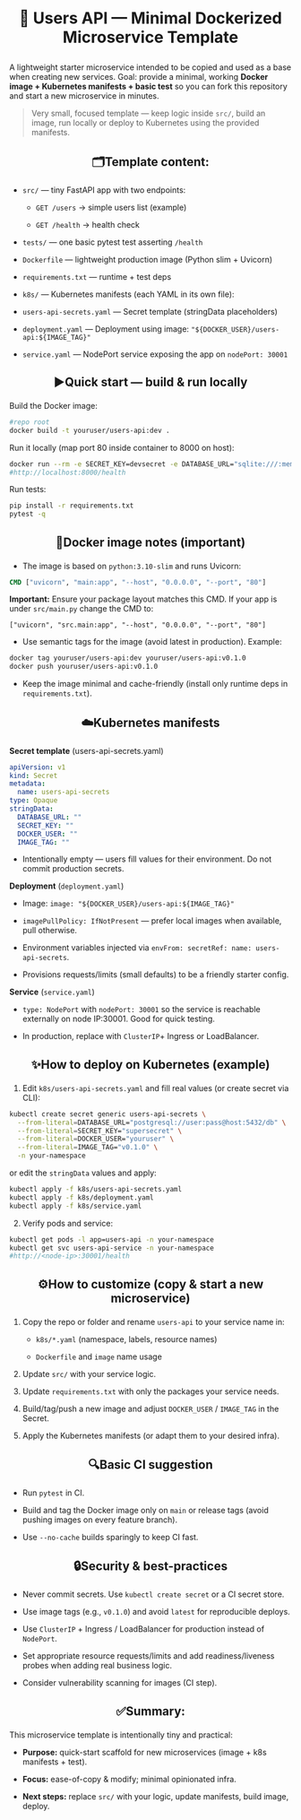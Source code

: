 <h1 align ="center">

🐳 Users API — Minimal Dockerized Microservice Template

</h1>

A lightweight starter microservice intended to be copied and used as a base when creating new services.
Goal: provide a minimal, working **Docker image + Kubernetes manifests + basic test** so you can fork this repository and start a new microservice in minutes.

> Very small, focused template — keep logic inside `src/`, build an image, run locally or deploy to Kubernetes using the provided manifests.

<h2 align="center">

🗂️Template content:

</h2>

* `src/` — tiny FastAPI app with two endpoints:

    * `GET /users` → simple users list (example)

    * `GET /health` → health check

* `tests/` — one basic pytest test asserting `/health`

* `Dockerfile` — lightweight production image (Python slim + Uvicorn)

* `requirements.txt` — runtime + test deps

* `k8s/` — Kubernetes manifests (each YAML in its own file):

* `users-api-secrets.yaml` — Secret template (stringData placeholders)

* `deployment.yaml` — Deployment using image: `"${DOCKER_USER}/users-api:${IMAGE_TAG}"`

* `service.yaml` — NodePort service exposing the app on `nodePort: 30001`

<h2 align="center">

▶️Quick start — build & run locally

</h2>

Build the Docker image:

```bash
#repo root
docker build -t youruser/users-api:dev .
```
Run it locally (map port 80 inside container to 8000 on host):

```bash
docker run --rm -e SECRET_KEY=devsecret -e DATABASE_URL="sqlite:///:memory:" -p 8000:80 youruser/users-api:dev
#http://localhost:8000/health
```
Run tests:

```bash
pip install -r requirements.txt
pytest -q
```
<h2 align="center">

🐳Docker image notes (important)

</h2>

* The image is based on `python:3.10-slim` and runs Uvicorn:

```dockerfile
CMD ["uvicorn", "main:app", "--host", "0.0.0.0", "--port", "80"]
```

**Important:** Ensure your package layout matches this CMD. If your app is under `src/main.py` change the CMD to:

```text
["uvicorn", "src.main:app", "--host", "0.0.0.0", "--port", "80"]
```

* Use semantic tags for the image (avoid latest in production). Example:

```bash
docker tag youruser/users-api:dev youruser/users-api:v0.1.0
docker push youruser/users-api:v0.1.0
```
* Keep the image minimal and cache-friendly (install only runtime deps in `requirements.txt`).

<h2 align="center">

☁️Kubernetes manifests

</h2>

**Secret template** (users-api-secrets.yaml)

```yaml
apiVersion: v1
kind: Secret
metadata:
  name: users-api-secrets
type: Opaque
stringData:
  DATABASE_URL: ""
  SECRET_KEY: ""
  DOCKER_USER: ""
  IMAGE_TAG: ""
```
* Intentionally empty — users fill values for their environment. Do not commit production secrets.

**Deployment** (`deployment.yaml`)

* Image: `image: "${DOCKER_USER}/users-api:${IMAGE_TAG}"`

* `imagePullPolicy: IfNotPresent` — prefer local images when available, pull otherwise.

* Environment variables injected via `envFrom: secretRef: name: users-api-secrets`.

* Provisions requests/limits (small defaults) to be a friendly starter config.

**Service** (`service.yaml`)

* `type: NodePort` with `nodePort: 30001` so the service is reachable externally on node IP:30001. Good for quick testing.

* In production, replace with `ClusterIP`+ Ingress or LoadBalancer.

<h2 align="center">

✨How to deploy on Kubernetes (example)

</h2>

1. Edit `k8s/users-api-secrets.yaml` and fill real values (or create secret via CLI):

```bash
kubectl create secret generic users-api-secrets \
  --from-literal=DATABASE_URL="postgresql://user:pass@host:5432/db" \
  --from-literal=SECRET_KEY="supersecret" \
  --from-literal=DOCKER_USER="youruser" \
  --from-literal=IMAGE_TAG="v0.1.0" \
  -n your-namespace
```
or edit the `stringData` values and apply:

```bash
kubectl apply -f k8s/users-api-secrets.yaml
kubectl apply -f k8s/deployment.yaml
kubectl apply -f k8s/service.yaml
```

2. Verify pods and service:

```bash
kubectl get pods -l app=users-api -n your-namespace
kubectl get svc users-api-service -n your-namespace
#http://<node-ip>:30001/health
```

<h2 align="center">

⚙️How to customize (copy & start a new microservice)

</h2>

1. Copy the repo or folder and rename `users-api` to your service name in:

    * `k8s/*.yaml` (namespace, labels, resource names)

    * `Dockerfile` and `image` name usage

2. Update `src/` with your service logic.

3. Update `requirements.txt` with only the packages your service needs.

4. Build/tag/push a new image and adjust `DOCKER_USER` / `IMAGE_TAG` in the Secret.

5. Apply the Kubernetes manifests (or adapt them to your desired infra).

<h2 align="center">

🔍Basic CI suggestion

</h2>

* Run `pytest` in CI.

* Build and tag the Docker image only on `main` or release tags (avoid pushing images on every feature branch).

* Use `--no-cache` builds sparingly to keep CI fast.

<h2 align="center">

🔒Security & best-practices

</h2>

* Never commit secrets. Use `kubectl create secret` or a CI secret store.

* Use image tags (e.g., `v0.1.0`) and avoid `latest` for reproducible deploys.

* Use `ClusterIP` + Ingress / LoadBalancer for production instead of `NodePort`.

* Set appropriate resource requests/limits and add readiness/liveness probes when adding real business logic.

* Consider vulnerability scanning for images (CI step).

<h2 align="center">

✅Summary:

</h2>

This microservice template is intentionally tiny and practical:

* **Purpose:** quick-start scaffold for new microservices (image + k8s manifests + test).

* **Focus:** ease-of-copy & modify; minimal opinionated infra.

* **Next steps:** replace `src/` with your logic, update manifests, build image, deploy.
